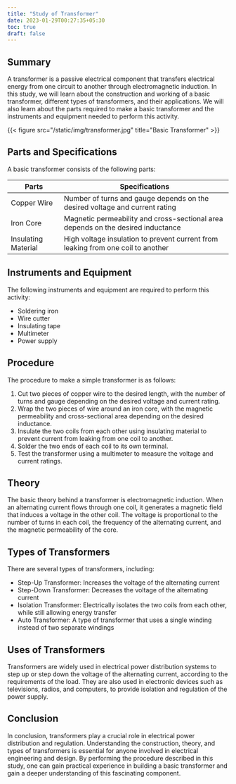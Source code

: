 ```yaml
---
title: "Study of Transformer"
date: 2023-01-29T00:27:35+05:30
toc: true
draft: false
---
```


## Summary
A transformer is a passive electrical component that transfers electrical energy from one circuit to another through electromagnetic induction. In this study, we will learn about the construction and working of a basic transformer, different types of transformers, and their applications. We will also learn about the parts required to make a basic transformer and the instruments and equipment needed to perform this activity. 

{{< figure src="/static/img/transformer.jpg" title="Basic Transformer" >}}

## Parts and Specifications
A basic transformer consists of the following parts:

| Parts | Specifications |
|-------|---------------|
| Copper Wire | Number of turns and gauge depends on the desired voltage and current rating |
| Iron Core | Magnetic permeability and cross-sectional area depends on the desired inductance |
| Insulating Material | High voltage insulation to prevent current from leaking from one coil to another |

## Instruments and Equipment
The following instruments and equipment are required to perform this activity:

- Soldering iron
- Wire cutter
- Insulating tape
- Multimeter
- Power supply

## Procedure
The procedure to make a simple transformer is as follows:

1. Cut two pieces of copper wire to the desired length, with the number of turns and gauge depending on the desired voltage and current rating.
2. Wrap the two pieces of wire around an iron core, with the magnetic permeability and cross-sectional area depending on the desired inductance.
3. Insulate the two coils from each other using insulating material to prevent current from leaking from one coil to another.
4. Solder the two ends of each coil to its own terminal.
5. Test the transformer using a multimeter to measure the voltage and current ratings.

## Theory
The basic theory behind a transformer is electromagnetic induction. When an alternating current flows through one coil, it generates a magnetic field that induces a voltage in the other coil. The voltage is proportional to the number of turns in each coil, the frequency of the alternating current, and the magnetic permeability of the core. 

## Types of Transformers
There are several types of transformers, including:

- Step-Up Transformer: Increases the voltage of the alternating current
- Step-Down Transformer: Decreases the voltage of the alternating current
- Isolation Transformer: Electrically isolates the two coils from each other, while still allowing energy transfer
- Auto Transformer: A type of transformer that uses a single winding instead of two separate windings

## Uses of Transformers
Transformers are widely used in electrical power distribution systems to step up or step down the voltage of the alternating current, according to the requirements of the load. They are also used in electronic devices such as televisions, radios, and computers, to provide isolation and regulation of the power supply. 

## Conclusion
In conclusion, transformers play a crucial role in electrical power distribution and regulation. Understanding the construction, theory, and types of transformers is essential for anyone involved in electrical engineering and design. By performing the procedure described in this study, one can gain practical experience in building a basic transformer and gain a deeper understanding of this fascinating component.
